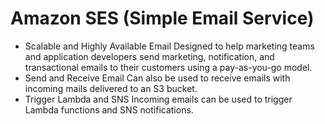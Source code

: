 # Amazon SES (Simple Email Service)

* Scalable and Highly Available Email
Designed to help marketing teams and application developers send marketing, notification, and transactional emails to their customers using a pay-as-you-go model.
* Send and Receive Email
Can also be used to receive emails with incoming mails delivered to an S3 bucket.
* Trigger Lambda and SNS
Incoming emails can be used to trigger Lambda functions and SNS notifications.

